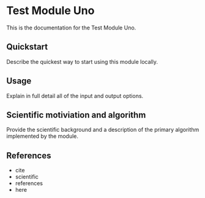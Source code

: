 # Test Module Uno

This is the documentation for the Test Module Uno.

## Quickstart

Describe the quickest way to start using this module locally.

## Usage

Explain in full detail all of the input and output options.

## Scientific motiviation and algorithm

Provide the scientific background and a description of the primary algorithm implemented by the module.

## References

* cite
* scientific
* references
* here
